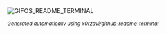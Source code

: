 
<div align="justify">
<picture>
    <source media="(prefers-color-scheme: dark)" srcset="https://i.ibb.co/9YPH4wd/output-gif.gif">
    <source media="(prefers-color-scheme: light)" srcset="https://i.ibb.co/9YPH4wd/output-gif.gif">
    <img alt="GIFOS_README_TERMINAL" src="https://i.ibb.co/9YPH4wd/output-gif.gif">
</picture>

<sub><i>Generated automatically using [x0rzavi/github-readme-terminal](https://github.com/x0rzavi/github-readme-terminal)</i></sub>

</div>
    